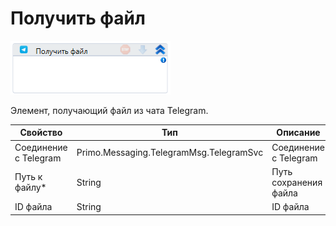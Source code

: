 # Получить файл

![](<../../../../.gitbook/assets/image (812).png>)

Элемент, получающий файл из чата Telegram.

| Свойство              | Тип                                     | Описание              |
| --------------------- | --------------------------------------- | --------------------- |
| Соединение с Telegram | Primo.Messaging.TelegramMsg.TelegramSvc | Соединение с Telegram |
| Путь к файлу\*        | String                                  | Путь сохранения файла |
| ID файла              | String                                  | ID файла              |

